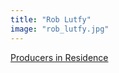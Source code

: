 ```yaml
---
title: "Rob Lutfy"
image: "rob_lutfy.jpg"
---
```


[Producers in Residence](/affiliated-artists/producers-in-residence)